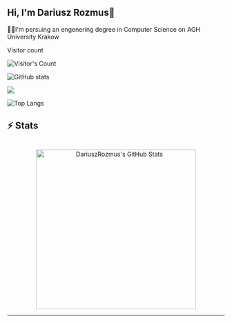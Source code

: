 ## Hi, I'm Dariusz Rozmus👋
👨‍💻I'm persuing an engenering degree in Computer Science on AGH University Krakow

<div align="left"> 
  <p>Visitor count</p>
  <img src="https://profile-counter.glitch.me/{DariuszRozmus}/count.svg" alt="Visitor's Count" />
</div>

![GitHub stats](https://github-readme-stats.vercel.app/api?username=DariuszRozmus&show_icons=true&theme=radical)

<img src="https://github-profile-trophy.vercel.app/?username=DariuszRozmus&theme=flat&column=3&margin-w=15&margin-h=15" />

![Top Langs](https://github-readme-stats.vercel.app/api/top-langs/?username=DariuszRozmus&layout=compact&theme=radical)

## ⚡️ Stats

<br>

<div align="center">
<img width="370" src="https://github-readme-stats.vercel.app/api?
  username=DariuszRozmus
  &theme=transparent
  &count_private=true
  &show_icons=true
  &rank_icon=github
  &locale=en" 
alt="DariuszRozmus's GitHub Stats" />

<!--   <img width="370" src="https://github-readme-stats.vercel.app/api/top-langs?username=DariuszRozmus&theme=transparent&layout=donut&hide=css&langs_count=8&border_radius=10&show_icons=true&locale=en" alt="DariuszRozmus's Most Used Languages" /> -->

</div>

<hr>

